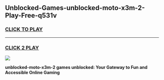 
## Unblocked-Games-unblocked-moto-x3m-2-Play-Free-q531v
<h3>
<a href="https://premium76.site?title=unblocked-moto-x3m-2&ref=18A1">CLICK TO PLAY</a></h3>
<hr>

<h3>
<a href="https://premium76.site?title=unblocked-moto-x3m-2&ref=18A1">CLICK 2 PLAY</a>
  
</h3>

<a href="https://premium76.site?title=unblocked-moto-x3m-2&ref=18A1"><img src="https://clearcache.store/games.png"></a>


**unblocked-moto-x3m-2 games unblocked: Your Gateway to Fun and Accessible Online Gaming**
